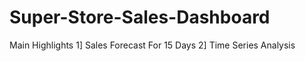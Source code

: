 # Super-Store-Sales-Dashboard
Main Highlights                  1] Sales Forecast For 15 Days                  2] Time Series Analysis
